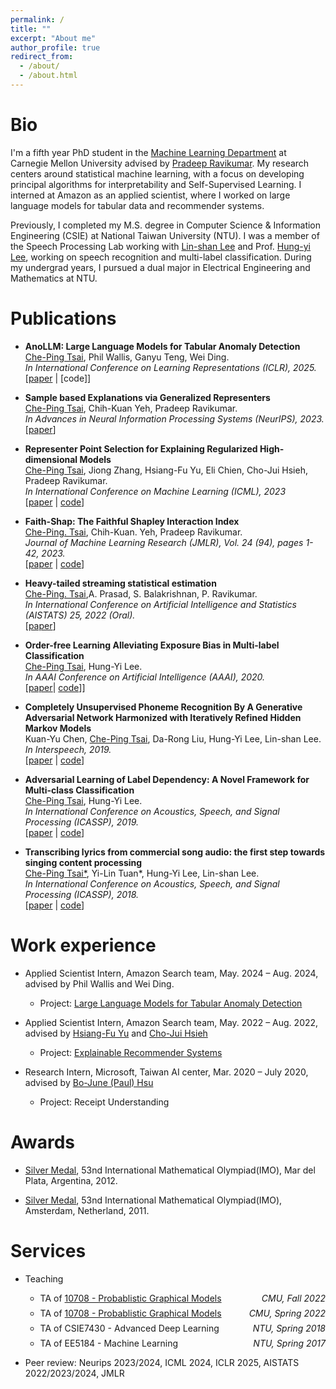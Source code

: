 ```yaml
---
permalink: /
title: ""
excerpt: "About me"
author_profile: true
redirect_from: 
  - /about/
  - /about.html
---
```




# Bio

I'm a fifth year PhD student in the [Machine Learning Department](https://www.ml.cmu.edu/) at Carnegie Mellon University advised by [Pradeep Ravikumar](https://www.cs.cmu.edu/~pradeepr/). My research centers around statistical machine learning, with a focus on developing principal algorithms for interpretability and Self-Supervised Learning. I interned at Amazon as an applied scientist, where I worked on large language models for tabular data and recommender systems.

Previously, I completed my M.S. degree in Computer Science & Information Engineering (CSIE) at National Taiwan University (NTU). I was a member of the Speech Processing Lab working with [Lin-shan Lee](http://speech.ee.ntu.edu.tw/previous_version/lslNew.htm) and Prof. [Hung-yi Lee](https://speech.ee.ntu.edu.tw/~hylee/index.php), working on speech recognition and multi-label classification. During my undergrad years, I pursued a dual major in Electrical Engineering and Mathematics at NTU.


# Publications

- **AnoLLM: Large Language Models for Tabular Anomaly Detection**<br/>
 <u>Che-Ping Tsai</u>, Phil Wallis, Ganyu Teng, Wei Ding.<br/>
 *In International Conference on Learning Representations (ICLR), 2025.*<br/>
 [[paper](https://openreview.net/forum?id=7VkHffT5X2) | [code]]

- **Sample based Explanations via Generalized Representers**<br/>
 <u>Che-Ping Tsai</u>, Chih-Kuan Yeh, Pradeep Ravikumar.<br/>
 *In Advances in Neural Information Processing Systems (NeurIPS), 2023.*<br/>
 [[paper](https://arxiv.org/abs/2310.18526)]

- **Representer Point Selection for Explaining Regularized High-dimensional Models**<br/>
 <u>Che-Ping Tsai</u>, Jiong Zhang, Hsiang-Fu Yu, Eli Chien, Cho-Jui Hsieh,  Pradeep Ravikumar.<br/>
 *In International Conference on Machine Learning (ICML), 2023*<br/>
 [[paper](https://arxiv.org/abs/2305.20002) | [code](https://github.com/chepingt/High-dimensional-Representer)]

- **Faith-Shap: The Faithful Shapley Interaction Index**<br/>
 <u>Che-Ping. Tsai</u>, Chih-Kuan. Yeh, Pradeep Ravikumar.<br/>
 *Journal of Machine Learning Research (JMLR), Vol. 24 (94), pages 1-42, 2023.*<br/>
 [[paper](https://www.jmlr.org/papers/volume24/22-0202/22-0202.pdf) | [code](https://github.com/chepingt/Faith-Shap)]  
 
- **Heavy-tailed streaming statistical estimation**<br/>
 <u>Che-Ping. Tsai</u>,A. Prasad, S. Balakrishnan, P. Ravikumar.<br/>
 *In International Conference on Artificial Intelligence and Statistics (AISTATS) 25, 2022 (Oral).*<br/>
 [[paper](https://proceedings.mlr.press/v151/tsai22a.html)]

- **Order-free Learning Alleviating Exposure Bias in Multi-label Classification**<br/>
<u>Che-Ping Tsai</u>, Hung-Yi Lee. <br/>
*In AAAI Conference on Artificial Intelligence (AAAI), 2020.* <br/>
 [[paper](https://arxiv.org/abs/1909.03434)|  [code](https://github.com/jackyyy0228/order_free_multi_label_classification)]]

- **Completely Unsupervised Phoneme Recognition By A Generative Adversarial Network Harmonized with Iteratively Refined Hidden Markov Models**<br/>
Kuan-Yu Chen, <u>Che-Ping Tsai</u>, Da-Rong Liu, Hung-Yi Lee, Lin-shan Lee.<br/>
*In Interspeech, 2019.*<br/>
[[paper](https://arxiv.org/abs/1904.04100) |  [code](https://github.com/chepingt/High-dimensional-Representer)]

- **Adversarial Learning of Label Dependency: A Novel Framework for
Multi-class Classification**<br/>
<u>Che-Ping Tsai</u>, Hung-Yi Lee. <br/>
*In International Conference on Acoustics, Speech, and Signal Processing (ICASSP), 2019.*<br/>
[[paper](https://arxiv.org/abs/1811.04689) |  [code](https://github.com/gary083/GAN_Harmonized_with_HMMs)]

- **Transcribing lyrics from commercial song audio: the first step towards singing content processing**<br/>
<u>Che-Ping Tsai*</u>,  Yi-Lin Tuan*, Hung-Yi Lee, Lin-shan Lee. <br/>
*In International Conference on Acoustics, Speech, and Signal Processing (ICASSP), 2018.*<br/>
[[paper](https://arxiv.org/abs/1804.05306) |  [code](https://github.com/jackyyy0228/Lyric_ASR)]




# Work experience
- Applied Scientist Intern, Amazon Search team, May. 2024 – Aug. 2024, advised by Phil Wallis and Wei Ding. 
  - Project: [Large Language Models for Tabular Anomaly Detection](https://openreview.net/forum?id=7VkHffT5X2)
  
- Applied Scientist Intern, Amazon Search team, May. 2022 – Aug. 2022, advised by [Hsiang-Fu Yu](https://www.cs.utexas.edu/~rofuyu/) and [Cho-Jui Hsieh](https://web.cs.ucla.edu/~chohsieh/)
  - Project: [Explainable Recommender Systems](https://openreview.net/pdf?id=GLI2hX4vxx)
 
- Research Intern, Microsoft, Taiwan AI center, Mar. 2020 – July 2020, advised by [Bo-June (Paul) Hsu](https://www.microsoft.com/en-us/research/people/paulhsu/)
  - Project: Receipt Understanding
 
# Awards
- [Silver Medal](https://www.imo-official.org/participant_r.aspx?id=20742), 53nd International Mathematical Olympiad(IMO), Mar del Plata, Argentina, 2012.
  
- [Silver Medal](https://www.imo-official.org/participant_r.aspx?id=20742), 53nd International Mathematical Olympiad(IMO), Amsterdam, Netherland, 2011.

# Services
- Teaching 
  - <p style="display: flex; flex-direction: row; justify-content: space-between; margin: 0 0 0.5em;"><span style="flex: 0 0 auto">TA of <a href="https://andrejristeski.github.io/10708-F22/">10708 - Probablistic Graphical Models</a></span> <span style="flex:  0 0 auto"><i>CMU, Fall 2022</i></span></p>
  - <p style="display: flex; flex-direction: row; justify-content: space-between; margin: 0 0 0.5em;"><span style="flex: 0 0 auto">TA of <a href="https://andrejristeski.github.io/10708-22/">10708 - Probablistic Graphical Models</a></span> <span style="flex:  0 0 auto"><i>CMU, Spring 2022</i></span></p>
  - <p style="display: flex; flex-direction: row; justify-content: space-between; margin: 0 0 0.5em;"><span style="flex: 0 0 auto">TA of CSIE7430 - Advanced Deep Learning  </span> <span style="flex:  0 0 auto"><i>NTU, Spring 2018</i></span></p>
   - <p style="display: flex; flex-direction: row; justify-content: space-between; margin: 0 0 0.5em;"><span style="flex: 0 0 auto">TA of EE5184 - Machine Learning  </span> <span style="flex:  0 0 auto"><i>NTU, Spring 2017</i></span></p>

  
- Peer review: Neurips 2023/2024, ICML 2024, ICLR 2025, AISTATS 2022/2023/2024, JMLR
